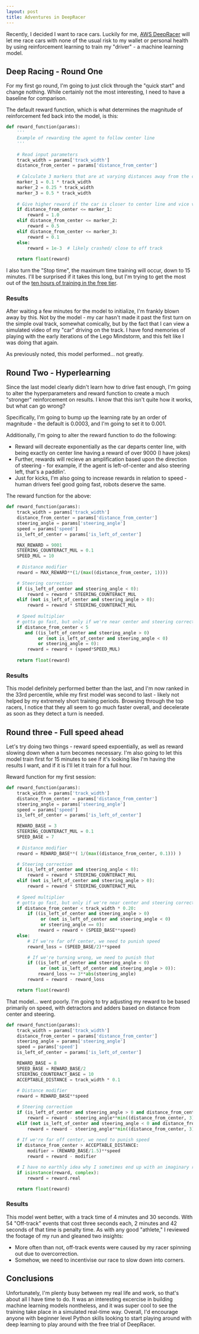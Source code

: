 ```yaml
---
layout: post
title: Adventures in DeepRacer
---
```


Recently, I decided I want to race cars. Luckily for me, [AWS DeepRacer](https://aws.amazon.com/deepracer/?did=ft_card&trk=ft_deepracer) will let me race cars with none of the usual risk to my wallet or personal health by using reinforcement learning to train my "driver" - a machine learning model.


## Deep Racing - Round One

For my first go round, I'm going to just click through the "quick start" and change nothing. While certainly not the most interesting, I need to have a baseline for comparison.

The default reward function, which is what determines the magnitude of reinforcement fed back into the model, is this:

```python
def reward_function(params):
    '''
    Example of rewarding the agent to follow center line
    '''
    
    # Read input parameters
    track_width = params['track_width']
    distance_from_center = params['distance_from_center']
    
    # Calculate 3 markers that are at varying distances away from the center line
    marker_1 = 0.1 * track_width
    marker_2 = 0.25 * track_width
    marker_3 = 0.5 * track_width
    
    # Give higher reward if the car is closer to center line and vice versa
    if distance_from_center <= marker_1:
        reward = 1.0
    elif distance_from_center <= marker_2:
        reward = 0.5
    elif distance_from_center <= marker_3:
        reward = 0.1
    else:
        reward = 1e-3  # likely crashed/ close to off track
    
    return float(reward)
```

I also turn the "Stop time", the maximum time training will occur, down to 15 minutes. I'll be surprised if it takes this long, but I'm trying to get the most out of the [ten hours of training in the free tier](https://aws.amazon.com/free/?all-free-tier.sort-by=item.additionalFields.SortRank&all-free-tier.sort-order=asc&awsf.Free%20Tier%20Types=tier%23trial&awsm.page-all-free-tier=1&awsf.Free%20Tier%20Categories=categories%23ai-ml&all-free-tier.q=deepracer&all-free-tier.q_operator=AND).


### Results

After waiting a few minutes for the model to initialize, I'm frankly blown away by this. Not by the model - my car hasn't made it past the first turn on the simple oval track, somewhat comically, but by the fact that I can view a simulated video of my "car" driving on the track. I have fond memories of playing with the early iterations of the Lego Mindstorm, and this felt like I was doing that again.

As previously noted, this model performed... not greatly. 



## Round Two - Hyperlearning

Since the last model clearly didn't learn how to drive fast enough, I'm going to alter the hyperparameters and reward function to create a much "stronger" reinforcement on results. I know that this isn't quite how it works, but what can go wrong?

Specifically, I'm going to bump up the learning rate by an order of magnitude - the default is 0.0003, and I'm going to set it to 0.001.

Additionally, I'm going to alter the reward function to do the following:
* Reward will decreate exponentially as the car departs center line, with being exactly on center line having a reward of over 9000 (I have jokes)
* Further, rewards will recieve an amplification based upon the direction of steering - for example, if the agent is left-of-center and also steering left, that's a paddlin'.
* Just for kicks, I'm also going to increase rewards in relation to speed - human drivers feel good going fast, robots deserve the same.

The reward function for the above:

```python
def reward_function(params):
    track_width = params['track_width']
    distance_from_center = params['distance_from_center']
    steering_angle = params['steering_angle']
    speed = params['speed']
    is_left_of_center = params['is_left_of_center']

    MAX_REWARD = 9001
    STEERING_COUNTERACT_MUL = 0.1
    SPEED_MUL = 10
    
    # Distance modifier
    reward = MAX_REWARD**(1/(max((distance_from_center, 1))))

    # Steering correction
    if (is_left_of_center and steering_angle < 0):
        reward = reward * STEERING_COUNTERACT_MUL
    elif (not is_left_of_center and steering_angle > 0):
        reward = reward * STEERING_COUNTERACT_MUL
    
    # Speed multiplier
    # gotta go fast, but only if we're near center and steering correctly
    if distance_from_center < 5
       and ((is_left_of_center and steering_angle > 0)
            or (not is_left_of_center and steering_angle < 0)
            or steering_angle = 0):
        reward = reward + (speed*SPEED_MUL)
    
    return float(reward)
```

### Results

This model definitely performed better than the last, and I'm now ranked in the 33rd percentile, while my first model was second to last - likely not helped by my extremely short training periods. Browsing through the top racers, I notice that they all seem to go much faster overall, and decelerate as soon as they detect a turn is needed.

## Round three - Full speed ahead

Let's try doing two things - reward speed expoentially, as well as reward slowing down when a turn becomes necessary. I'm also going to let this model train first for 15 minutes to see if it's looking like I'm having the results I want, and if it is I'll let it train for a full hour.

Reward function for my first session:
```python
def reward_function(params):
    track_width = params['track_width']
    distance_from_center = params['distance_from_center']
    steering_angle = params['steering_angle']
    speed = params['speed']
    is_left_of_center = params['is_left_of_center']

    REWARD_BASE = 3
    STEERING_COUNTERACT_MUL = 0.1
    SPEED_BASE = 7
    
    # Distance modifier
    reward = REWARD_BASE**( 1/(max((distance_from_center, 0.1))) )

    # Steering correction
    if (is_left_of_center and steering_angle < 0):
        reward = reward * STEERING_COUNTERACT_MUL
    elif (not is_left_of_center and steering_angle > 0):
        reward = reward * STEERING_COUNTERACT_MUL
    
    # Speed multiplier
    # gotta go fast, but only if we're near center and steering correctly
    if distance_from_center < track_width * 0.20:
        if ((is_left_of_center and steering_angle > 0)
             or (not is_left_of_center and steering_angle < 0)
             or steering_angle == 0):
            reward = reward + (SPEED_BASE**speed)
    else:
        # If we're far off center, we need to punish speed
        reward_loss = (SPEED_BASE/2)**speed

        # If we're turning wrong, we need to punish that
        if ((is_left_of_center and steering_angle < 0)
             or (not is_left_of_center and steering_angle > 0)):
            reward_loss += 3**abs(steering_angle)
        reward = reward - reward_loss

    return float(reward)
```

That model... went poorly. I'm going to try adjusting my reward to be based primarily on speed, with detractors and adders based on distance from center and steering.

```python
def reward_function(params):
    track_width = params['track_width']
    distance_from_center = params['distance_from_center']
    steering_angle = params['steering_angle']
    speed = params['speed']
    is_left_of_center = params['is_left_of_center']

    REWARD_BASE = 8
    SPEED_BASE = REWARD_BASE/2
    STEERING_COUNTERACT_BASE = 10
    ACCEPTABLE_DISTANCE = track_width * 0.1
    
    # Distance modifier
    reward = REWARD_BASE**speed

    # Steering correction
    if (is_left_of_center and steering_angle > 0 and distance_from_center > 0.1):
        reward = reward - steering_angle**min((distance_from_center, 3))
    elif (not is_left_of_center and steering_angle < 0 and distance_from_center > 0.1):
        reward = reward - steering_angle**min((distance_from_center, 3))
    
    # If we're far off center, we need to punish speed
    if distance_from_center > ACCEPTABLE_DISTANCE:
        modifier = (REWARD_BASE/1.5)**speed
        reward = reward - modifier

    # I have no earthly idea why I sometimes end up with an imaginary reward, but here this is
    if isinstance(reward, complex):
        reward = reward.real

    return float(reward)
```

### Results

This model went better, with a track time of 4 minutes and 30 seconds. With 54 "Off-track" events that cost three seconds each, 2 minutes and 42 seconds of that time is penalty time. As with any good "athlete," I reviewed the footage of my run and gleaned two insights:

* More often than not, off-track events were caused by my racer spinning out due to overcorrection.
* Somehow, we need to incentivise our race to slow down into corners.


## Conclusions

Unfortunately, I'm plenty busy between my real life and work, so that's about all I have time to do. It was an interesting excercise in building machine learning models nontheless, and it was super cool to see the training take place in a simulated real-time way. Overall, I'd encourage anyone with beginner level Python skills looking to start playing around with deep learning to play around with the free trial of DeepRacer.
